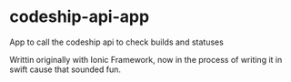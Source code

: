 # codeship-api-app
App to call the codeship api to check builds and statuses

Writtin originally with Ionic Framework, now in the process of writing it in swift cause that sounded fun.
